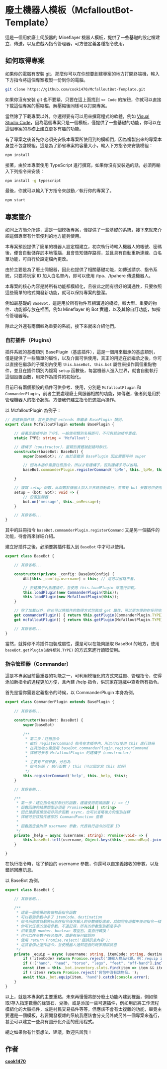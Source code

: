 # 廢土機器人模板（McfalloutBot-Template）

這是一個用於廢土伺服器的 Mineflayer 機器人模板，提供了一些基礎的設定檔建立、傳送，以及遊戲內指令管理器，可方便定義各種指令使用。

## 如何取得專案

如果你的電腦有安裝 [git](https://git-scm.com/)，那麼你可以在你想要創建專案的地方打開終端機，輸入下方指令將這個專案複製一份到你的電腦。

```bash
git clone https://github.com/cook1470/McfalloutBot-Template.git
```

如果你沒有安裝 git 也不要緊，只要在這上面找到 `<> Code` 的按鈕，你就可以直接下載這個專案的壓縮檔，解壓縮後同樣可以打開專案。

當然除了下載專案以外，你還得要有可以用來撰寫程式的軟體，例如 [Visual Studio Code](https://code.visualstudio.com/)，因為這個專案只是一個模板，僅提供了一些基礎的功能，你可以在這個專案的基礎上建立更多有趣的功能。

有了專案之後首先你必須先安裝本專案所使用到的模組們，因為複製出來的專案本身並不包含模組，這是為了節省專案的容量大小，輸入下方指令來安裝模組：

```bash
npm install
```

接著，由於本專案使用 TypeScript 進行撰寫，如果你沒有安裝過的話，必須再輸入下列指令來安裝：

```bash
npm install -g typescript
```

最後，你就可以輸入下方指令來啟動／執行你的專案了。

```bash
npm start
```

## 專案簡介

如同上方簡介所述，這是一個模板專案，僅提供了一些基礎的系統，接下來就來介紹這個專案有什麼便利的地方能夠使用。

本專案預設提供了簡單的機器人設定檔建立，初次執行時輸入機器人的帳號、密碼後，便會自動儲存於本地電腦，且會告知儲存路徑，並且具有自動重新連線、白名單功能，可自行於設定檔內更改。

由於主要是為了廢土伺服器，因此也提供了相關基礎功能，如傳送請求、指令系統，只要將玩家 ID 加入白名單內，即可以使用 /tpa、/tpahere 傳送機器人。

本專案的核心內容是將所有功能都模組化，且彼此之間有很好的溝通性，只要依照這些簡單的格式開發新功能，就可以保持專案的整潔。

例如最基礎的 `BaseBot`，這是用於所有物件互相溝通的橋樑，較大型、重要的物件、功能都存放在裡面，例如 Mineflayer 的 Bot 實體，以及其餘自訂功能，如指令管理器等。

除此之外還有兩個較為重要的系統，接下來就來介紹他們。

### 自訂插件（Plugins）

插件系統的基礎類別 BasePlugin（基底插件），這是一個用來繼承的基底類別，僅是提供了一些簡單的屬性，以及介面可供使用，真正的用途在於繼承之後，你可以直接在繼承的子類別內使用 `this.baseBot`、`this.bot` 屬性來操作兩個重點物件，並且在插件類別內複寫 `setup` 函數後，每當機器人進入世界，就會自動執行這個設置函數，用來作為插件的初始化。

目前已有兩個預設的插件可供參考、使用，分別是 `McfalloutPlugin` 和 `CommanderPlugin`，前者主要處理廢土伺服器相關的功能，如傳送，後者則是用於管理機器人的指令狀態，方便我們建立指令於遊戲內操作。

以 McfalloutPlugin 為例子：

```typescript
// 創建新插件時，首先要使用 extends 來繼承 BasePlugin 類別。
export class McfalloutPlugin extends BasePlugin {

    // 接著定義插件的 TYPE，一般使用類別名稱即可，不可與其他插件重複。
    static TYPE: string = 'Mcfallout';

    // 建構子（constructor），當類別實體被創建時執行。
    constructor(baseBot: BaseBot) {
        super(baseBot); // 由於是繼承 BasePlugin 因此需要呼叫 super

        // 因為本插件需要註冊指令，所以才有建構子，否則建構子可以省略。
        baseBot.commanderPlugin.registerCommand('tpMe', this._tpMe, this);

    }

    // 複寫 setup 函數，此函數於機器人加入世界時自動執行，並帶有 bot 參數可供使用。
    setup = (bot: Bot): void => {
        // 設置監聽器
        bot.on('message', this._onMessage);
    }

    // 其餘省略...
}
```

其中的註冊指令 `baseBot.commanderPlugin.registerCommand` 又是另一個插件的功能，待會再來詳細介紹。

建立好插件之後，必須要將插件載入到 `BaseBot` 中才可以使用。

```typescript
export class BaseBot {

    // 其餘省略...

    constructor(private _config: BaseBotConfig) {
        ALL[this._config.username] = this; // 這可以省略不看。

        // 於建構子內創建插件，並使用 this.loadPlugin 來進行加載。
        this.loadPlugin(new CommanderPlugin(this));
        this.loadPlugin(new McfalloutPlugin(this));
    }

    // 除了加載以外，你也可以將插件的取得方式包裝成 get 屬性，可以更方便的在任何地方讀取使用。
    get commanderPlugin() { return this.getPlugin(CommanderPlugin.TYPE) as CommanderPlugin };
    get mcfalloutPlugin() { return this.getPlugin(McfalloutPlugin.TYPE) as McfalloutPlugin };

    // 其餘省略...
}
```

當然，就算你不將插件包裝成屬性，還是可以在能夠讀取 BaseBot 的地方，使用 `baseBot.getPlugin(插件類別.TYPE)` 的方式來進行讀取使用。

### 指令管理器（Commander）

這是本專案目前最重要的功能之一，可利用模組化的方式來註冊、管理指令，使得添加新指令的過程更加方便，且內建 /help 指令，供玩家在遊戲中查看所有指令。

首先是當你需要定義指令的時候，以 CommanderPlugin 本身為例。

```typescript
export class CommanderPlugin extends BasePlugin {
    
    // 其餘省略...
    
    constructor(baseBot: BaseBot) {
        super(baseBot)
        
        /**
         * 第二步：註冊指令
         * 由於 registerCommand 指令在本插件內，所以可以使用 this 進行註冊
         * 在其他地方需使用 baseBot.commanderPlugin.registerCommand
         * 詳細可參考 McfalloutPlugin 的建構子（constructor）
         * 
         * 主要有三個參數，分別為
         * 指令名稱 / 執行函數 / this（可以固定寫 this 就好）
         */
        this.registerCommand('help', this._help, this);
    }

    // 其餘省略...

    /**
     * 第一步：建立指令用於執行的函數，建議使用箭頭函數 () => {}
     * 函數回傳的結果類型必須是 Promise<void | string>
     * 因此建議直接使用非同步函數 async，也可以省略後方的型別註釋
     * 詳細可至該插件底部的 CommandFunction 查看
     * 
     * 函數固定會附帶 username 參數，代表執行指令的玩家 ID
     */
    private _help = async (username: string): Promise<void> => {
        this.baseBot.tell(username, Object.keys(this._commandMap).join(', '));
    }

}
```

在執行指令時，除了預設的 username 參數，你還可以自定義接收的參數，以及錯誤回應訊息。

以 BaseBot 為例。

```typescript
export class BaseBot {

    // 其餘省略...

    /**
     * 這是一個簡單的裝備物品指令函數
     * 可以看到參數中多了 itemCode、destination
     * 指令系統會自動將玩家在指令後方輸入的參數捕捉進來，就如同在遊戲中使用指令一樣
     * 你可以任意的使用參數，不過記得，所有的參數型別都是字串
     * 如果需要 number、boolean 等型別，需自行轉換！
     * 你可以在參數不符合條件，或是有任何錯誤時
     * 使用 return Promise.reject('錯誤訊息內容');
     * 這將會停止運作指令，並使機器人通知遊戲的玩家錯誤訊息
     */
    private _equip = async (username: string, itemCode: string, destination: EquipmentDestination = 'hand'): Promise<void> => {
        if (!itemCode) return Promise.reject('請輸入物品代碼。例：/equip iron_sword hand');
        if (!["hand", "head", "torso", "legs", "feet", "off-hand"].includes(destination)) return Promise.reject(`請輸入裝備位置。例：/equip ${itemCode} hand，參數："[hand|head|torso|legs|feet|off-hand]`);
        const item = this._bot.inventory.slots.find(item => item && item.name === itemCode);
        if (!item) return Promise.reject('背包中沒有該物品。');
        await this._bot.equip(item, 'hand').catch(console.error);
    }
}
```

以上，就是本專案的主要重點，未來再慢慢將部分廢土功能內建到裡面，例如領取/存入指定數量的綠寶石、兌換，或是添加一些可選插件，例如用於將工作流程模組化的大腦插件，或是村民交易插件等等，但應該不會有太複雜的功能，畢竟主要還是一個模板，若要開發複雜的系統我應該會分支另外成另外一個專案來進行，甚至可以建立一些具有圖形化介面的應用程式。

總之如果你有什麼想法、建議，歡迎告訴我！

## 作者
**[cook1470](https://github.com/cook1470)**